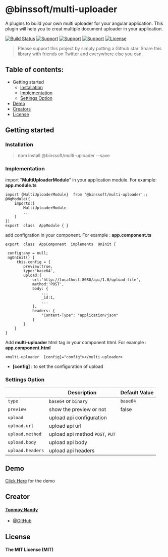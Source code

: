 
# @binssoft/multi-uploader

A plugins to build your own multi uploader for your angular application. This plugin will help you to creat  multiple document uploader in your application.


[![Build Status](https://travis-ci.org/joemccann/dillinger.svg?branch=master)]([https://github.com/BinsSoft/angular-multi-uploader](https://github.com/BinsSoft/angular-multi-uploader)) [![Support](https://img.shields.io/badge/Support-Angular%206%2B-blue.svg?style=flat-square)]() [![Support](https://img.shields.io/badge/Support-Angular%207%2B-blue.svg?style=flat-square)]() [![Support](https://img.shields.io/badge/Support-Angular%208%2B-blue.svg?style=flat-square)]() [![License](https://img.shields.io/badge/license-MIT-blue.svg?style=flat-square)]()

> Please support this project by simply putting a Github star. Share this library with friends on Twitter and everywhere else you can.

## Table of contents:

 
 - Getting started
   - [Installation](#installation)
   - [Implementation](#implementation)
   - [Settings Option](#settings-option)
- [Demo](#demo)
 - [Creators](#creator)
 - [License](#license)

##  Getting started 

### Installation

> npm install @binssoft/multi-uploader --save

### Implementation

import "**MultiUploaderModule**" in your application module. For example: **app.module.ts**

    import {MultiUploaderModule}  from '@binssoft/multi-uploader';;
    @NgModule({
	    imports:[
		    MultiUploaderModule
		    ...
	    ]
    })
    export  class  AppModule { }



add configration in your component. For example : **app.component.ts**

	
    export  class  AppComponent  implements  OnInit {
    
     config:any = null;
     ngOnInit() {
	     this.config = {
            preview:true,
            type:'base64',
            upload:{
                url:'http://localhost:8080/api/1.0/upload-file',
                method:'POST',
                body: {
                    ...
                    _id:1,
                    ...
                },
                headers: {
                    "Content-Type": "application/json"
                }
            }
   	    }
   	}

				



Add **multi-uploader** html tag in your component html. For example : **app.component.html**

    <multi-uploader  [config]="config"></multi-uploader>

 - **[config]** : to set the  configuration of upload 


### Settings Option

|                |Description                          |Default Value                         
|----------------|-------------------------------|-----------------------------
|`type`| `base64` or `binary`        |     `base64`       
|`preview`| show the preview or not          | false 
|`upload`| upload api configuration          | 
|`upload.url`| upload api url          |  
|`upload.method`| upload api method `POST`, `PUT`          |  
|`upload.body`| upload api body       |  
|`upload.headers`| upload api headers       |  

## Demo
[Click Here](https://stackblitz.com/edit/multi-uploader) for the demo

## Creator

#### [Tonmoy Nandy](tonmoy.nandy@gmail.com)
- [@GitHub](https://github.com/tonmoynandy)

## License

#### The MIT License (MIT)